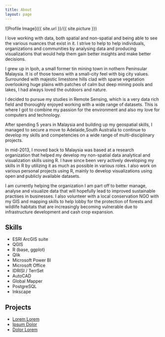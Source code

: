 ```yaml
---
title: About
layout: page
---
```

![Profile Image]({{ site.url }}/{{ site.picture }})

<p>I love working with data, both spatial and non-spatial and being able to see the various nuances that
exist in it. I strive to help to help individuals, organizations and communities by analysing data and
producing visualizations that would help them gain better insights and make better decisions.</p>

<p>I grew up in Ipoh, a small former tin mining town in nothern Peninsular Malaysia. It is of those towns
with a small-city feel with big city values. Surrounded with majestic limestone hills clad with sparse
vegetation overlooking huge plains with patches of calm but deep mining pools and lakes, I had always loved
the outdoors and nature.</p>

<p>I decided to pursue my studies in Remote Sensing, which is a very data rich field and thoroughly enjoyed
working with a wide range of datasets. This is where I got to combine my passion for the environment and also
my love for computers and technology.</p>

<p>After spending 5 years in Malaysia and building up my geospatial skills, I managed to secure a move
to Adelaide,South Australia to continue to develop my skills and competencies on a wide range of multi-disciplinary
projects.</p>

<p>In mid-2013, I moved back to Malaysia was based at a research organization that helped my develop my
non-spatial data analytical and visualization skills using R. I have since been very actively developing
my skills in R by utilizing it as much as possible in various roles. I also work on various personal projects
using R, mainly to develop visualizations using open and publicly available datasets.

<p>I am currently helping the organization I am part off to better manage, analyse and visualize data that
will hopefully lead to improved sustainable practises in businesses. I also volunteer with a local conservation
NGO with my GIS and mapping skills to help lobby for the protection of forests and wildlife habitats that are
increasingly becoming vulnerable due to infrastructure development and cash crop expansion.</p> 

<h2>Skills</h2>

<ul class="skill-list">
	<li>ESRI ArcGIS suite</li>
	<li>QGIS</li>
	<li>R (base, ggplot)</li>
	<li>Qlik</li>
	<li>Microsoft Power BI</li>
	<li>Microsoft Office</li>
	<li>IDRISI / TerrSet</li>
	<li>AutoCAD</li>
	<li>Global Mapper</li>
	<li>PostgreSQL</li>
	<li>Inkscape</li>

</ul>

<h2>Projects</h2>

<ul>
	<li><a href="https://github.com/">Lorem Lorem</a></li>
	<li><a href="https://github.com/">Ipsum Dolor</a></li>
	<li><a href="https://github.com/">Dolor Lorem</a></li>
</ul>
